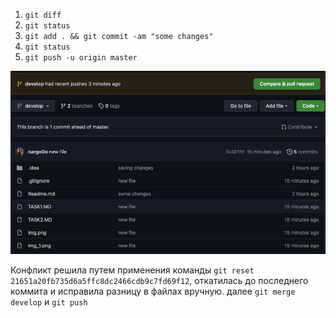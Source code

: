 1) `git diff`
2) `git status`
3) `git add . && git commit -am "some changes"`
4) `git status`
5) `git push -u origin master`

![img_2.png](img_2.png)

Конфликт решила путем применения команды `git reset 21651a20fb735d6a5ffc8dc2466cdb9c7fd69f12`, откатилась до последнего коммита и исправила разницу в файлах вручную.
далее `git merge develop` и `git push`
